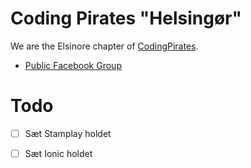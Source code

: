 # Coding Pirates "Helsingør"

We are the Elsinore chapter of [CodingPirates](https://codingpirates.dk/).

- [Public Facebook Group](https://www.facebook.com/groups/CodingPiratesHelsingoer/)


# Todo
- [ ] Sæt Stamplay holdet
- [ ] Sæt Ionic holdet



